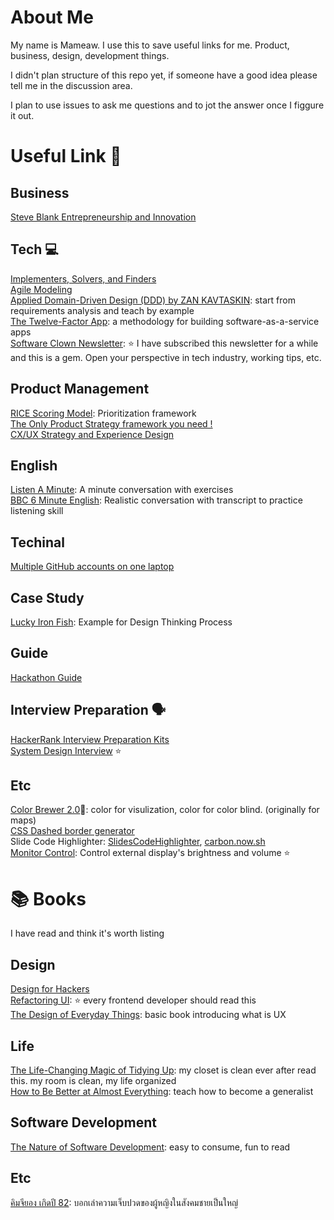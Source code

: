 # About Me

My name is Mameaw. I use this to save useful links for me. Product, business, design, development things.

I didn't plan structure of this repo yet, if someone have a good idea please tell me in the discussion area.

I plan to use issues to ask me questions and to jot the answer once I figgure it out.


# Useful Link 📌
## Business
[Steve Blank Entrepreneurship and Innovation](https://steveblank.com/)

## Tech 💻
[Implementers, Solvers, and Finders](https://rkoutnik.com/2016/04/21/implementers-solvers-and-finders.html)  
[Agile Modeling](http://agilemodeling.com/)  
[Applied Domain-Driven Design (DDD) by ZAN KAVTASKIN](http://www.zankavtaskin.com/2014/12/applied-domain-driven-design-ddd-part-0.html): start from requirements analysis and teach by example  
[The Twelve-Factor App](https://12factor.net): a methodology for building software-as-a-service apps  
[Software Clown Newsletter](https://codewithoutrules.com/softwareclown/): ⭐️ I have subscribed this newsletter for a while and this is a gem. Open your perspective in tech industry, working tips, etc.  

## Product Management
[RICE Scoring Model](https://www.productplan.com/glossary/rice-scoring-model/): Prioritization framework  
[The Only Product Strategy framework you need !](https://akashmdubey.medium.com/the-only-product-strategy-framework-you-need-5bf64dedef3e)  
[CX/UX Strategy and Experience Design](https://deltacx.com)

## English
[Listen A Minute](https://listenaminute.com/): A minute conversation with exercises  
[BBC 6 Minute English](https://www.bbc.co.uk/learningenglish/english/features/6-minute-english): Realistic conversation with transcript to practice listening skill


## Techinal
[Multiple GitHub accounts on one laptop](https://dev.to/osipovsimon/multiple-github-accounts-on-one-laptop-2dmg)


## Case Study
[Lucky Iron Fish](https://www.youtube.com/watch?v=KJM7Nj1DCwk): Example for Design Thinking Process

## Guide
[Hackathon Guide](https://hackathon.guide/)  

## Interview Preparation 🗣
[HackerRank Interview Preparation Kits](https://www.hackerrank.com/interview/preparation-kits)  
[System Design Interview](https://www.youtube.com/watch?v=bUHFg8CZFws) ⭐️  


## Etc
[Color Brewer 2.0](http://colorbrewer2.org)🎨: color for visulization, color for color blind. (originally for maps)   
[CSS Dashed border generator](https://kovart.github.io/dashed-border-generator/)  
Slide Code Highlighter: [SlidesCodeHighlighter](https://romannurik.github.io/SlidesCodeHighlighter/), [carbon.now.sh](https://carbon.now.sh/)  
[Monitor Control](https://github.com/MonitorControl/MonitorControl): Control external display's brightness and volume ⭐️  

# 📚 Books
I have read and think it's worth listing

## Design
[Design for Hackers](https://www.amazon.com/Design-Hackers-Reverse-Engineering-Beauty/dp/1119998956)  
[Refactoring UI](https://refactoringui.com/book/): ⭐️ every frontend developer should read this  
[The Design of Everyday Things](https://www.amazon.com/Design-Everyday-Things-Revised-Expanded-ebook/dp/B00E257T6C): basic book introducing what is UX

## Life
[The Life-Changing Magic of Tidying Up](https://www.amazon.com/Life-Changing-Magic-Tidying-Decluttering-Organizing/dp/1607747308): my closet is clean ever after read this. my room is clean, my life organized  
[How to Be Better at Almost Everything](https://www.amazon.com/How-Be-Better-Almost-Everything/dp/194688541X): teach how to become a generalist

## Software Development
[The Nature of Software Development](https://www.amazon.com/Nature-Software-Development-Simple-Valuable/dp/1941222374): easy to consume, fun to read

## Etc
[คิมจียอง เกิดปี 82](https://www.the101.world/kim-ji-young-born-1982-review/): บอกเล่าความเจ็บปวดของผู้หญิงในสังคมชายเป็นใหญ่
